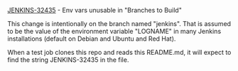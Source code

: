 [JENKINS-32435](https://issues.jenkins-ci.org/browse/JENKINS-32435) - Env vars unusable in "Branches to Build"

This change is intentionally on the branch named "jenkins".  That is
assumed to be the value of the environment variable "LOGNAME" in many
Jenkins installations (default on Debian and Ubuntu and Red Hat).

When a test job clones this repo and reads this README.md, it will expect
to find the string JENKINS-32435 in the file.
